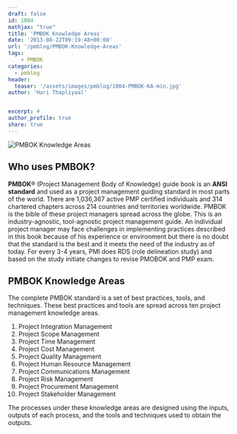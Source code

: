 ```yaml
---
draft: false
id: 1004   
mathjax: "true"
title: 'PMBOK Knowledge Areas'
date: '2013-08-22T09:19:48+00:00'
url: '/pmblog/PMBOK-Knowledge-Areas'
tags: 
    - PMBOK
categories:
  - pmblog
header:
  teaser: '/assets/images/pmblog/1004-PMBOK-KA-min.jpg'
author: 'Hari Thapliyaal'


excerpt: #
author_profile: true
share: true
---
```

![PMBOK Knowledge Areas](/assets/images/pmblog/1004-PMBOK-KA-min.jpg)   

## Who uses PMBOK?

**PMBOK**® (Project Management Body of Knowledge) guide book is an **ANSI standard** and used as a project management guiding standard in most parts of the world. There are 1,036,367 active PMP certified individuals and 314 chartered chapters across 214 countries and territories worldwide. PMBOK is the bible of these project managers spread across the globe. This is an industry-agnostic, tool-agnostic project management guide. An individual project manager may face challenges in implementing practices described in this book because of his experience or environment but there is no doubt that the standard is the best and it meets the need of the industry as of today. For every 3-4 years, PMI does RDS (role delineation study) and based on the study initiate changes to revise PMOBOK and PMP exam.

##  PMBOK Knowledge Areas

The complete PMBOK standard is a set of best practices, tools, and techniques. These best practices and tools are spread across ten project management knowledge areas.

1. Project Integration Management
2. Project Scope Management
3. Project Time Management
4. Project Cost Management
5. Project Quality Management
6. Project Human Resource Management
7. Project Communications Management
8. Project Risk Management
9. Project Procurement Management
10. Project Stakeholder Management

The processes under these knowledge areas are designed using the inputs, outputs of each process, and the tools and techniques used to obtain the outputs.